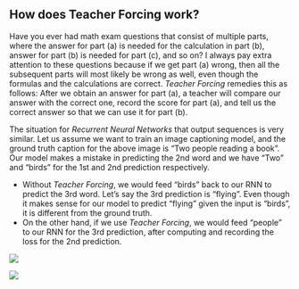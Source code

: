 ## How does Teacher Forcing work?

Have you ever had math exam questions that consist of multiple parts, where the answer for part (a) is needed for the calculation in part (b), answer for part (b) is needed for part (c), and so on? I always pay extra attention to these questions because if we get part (a) wrong, then all the subsequent parts will most likely be wrong as well, even though the formulas and the calculations are correct. *Teacher Forcing* remedies this as follows: After we obtain an answer for part (a), a teacher will compare our answer with the correct one, record the score for part (a), and tell us the correct answer so that we can use it for part (b).

The situation for *Recurrent Neural Networks* that output sequences is very similar. Let us assume we want to train an image captioning model, and the ground truth caption for the above image is “Two people reading a book”. Our model makes a mistake in predicting the 2nd word and we have “Two” and “birds” for the 1st and 2nd prediction respectively.

-   Without *Teacher Forcing*, we would feed “birds” back to our RNN to predict the 3rd word. Let’s say the 3rd prediction is “flying”. Even though it makes sense for our model to predict “flying” given the input is “birds”, it is different from the ground truth.
-   On the other hand, if we use *Teacher Forcing*, we would feed “people” to our RNN for the 3rd prediction, after computing and recording the loss for the 2nd prediction.

![](https://miro.medium.com/max/36/1*U3d8D_GnfW13Y3nDgvwJSw.png?q=20)

![](https://miro.medium.com/max/421/1*U3d8D_GnfW13Y3nDgvwJSw.png)
